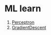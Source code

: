 # ML learn
1. [Perceptron](https://renardbao.github.io/ML_learn/ML_concept/Perceptron.html)
2. [GradientDescent](https://renardbao.github.io/ML_learn/ML_concept/GradientDescent.html)

